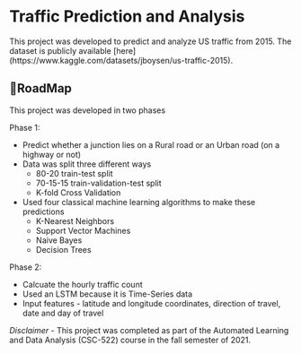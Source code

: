<h1>
Traffic Prediction and Analysis 
</h1>
This project was developed to predict and analyze US traffic from 2015. The dataset is publicly available [here](https://www.kaggle.com/datasets/jboysen/us-traffic-2015). 

<h2>📍RoadMap </h2>
This project was developed in two phases 

Phase 1:
* Predict whether a junction lies on a Rural road or an Urban road (on a highway or not)
* Data was split three different ways
  * 80-20 train-test split
  * 70-15-15 train-validation-test split
  * K-fold Cross Validation
* Used four classical machine learning algorithms to make these predictions
  * K-Nearest Neighbors
  * Support Vector Machines
  * Naive Bayes
  * Decision Trees

Phase 2:
* Calcuate the hourly traffic count 
* Used an LSTM because it is Time-Series data
* Input features - latitude and longitude coordinates, direction of travel, date and day of travel

*Disclaimer* - This project was completed as part of the Automated Learning and Data Analysis (CSC-522) course in the fall semester of 2021. 


